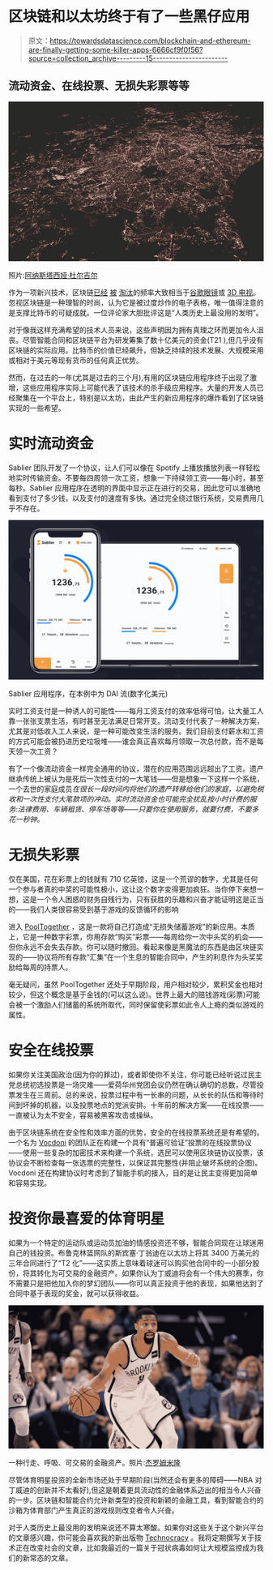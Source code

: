 # 区块链和以太坊终于有了一些黑仔应用

> 原文：<https://towardsdatascience.com/blockchain-and-ethereum-are-finally-getting-some-killer-apps-6666cf9f0f56?source=collection_archive---------15----------------------->

## 流动资金、在线投票、无损失彩票等等

![](img/1bd83f83d3ea9e596828141e92653772.png)

照片:[阿纳斯塔西娅·杜尔吉尔](https://unsplash.com/@dulgier)

作为一项新兴技术，区块链[已经](https://www.wired.com/story/theres-no-good-reason-to-trust-blockchain-technology/) [被](https://www.bloomberg.com/opinion/articles/2019-05-03/blockchain-hype-missed-the-mark-and-not-by-a-little) [淘汰](https://www.economist.com/open-future/2019/01/08/the-meaning-of-the-blockchain)的频率大致相当于[谷歌眼镜](https://www.investopedia.com/articles/investing/052115/how-why-google-glass-failed.asp)或 [3D 电视](https://www.lifewire.com/why-3d-tv-died-4126776)。忽视区块链是一种理智的时尚，认为它是被过度炒作的电子表格，唯一值得注意的是支撑比特币的可疑成就。一位评论家大胆批评这是“人类历史上最没用的发明”。

对于像我这样充满希望的技术人员来说，这些声明因为拥有真理之环而更加令人沮丧。尽管智能合同和区块链平台为研发筹集了数十亿美元的资金(T21 ),但几乎没有区块链的实际应用。比特币的价值已经飙升，但缺乏持续的技术发展、大规模采用或相对于美元等现有货币的任何真正优势。

然而，在过去的一年(尤其是过去的三个月),有用的区块链应用程序终于出现了激增，这些应用程序实际上可能代表了该技术的杀手级应用程序。大量的开发人员已经聚集在一个平台上，特别是以太坊，由此产生的新应用程序的爆炸看到了区块链实现的一些希望。

# 实时流动资金

Sablier 团队开发了一个协议，让人们可以像在 Spotify 上播放播放列表一样轻松地实时传输资金。不要每四周领一次工资，想象一下持续领工资——每小时，甚至每秒。Sablier 应用程序在透明的界面中显示正在进行的交易，因此您可以准确地看到支付了多少钱，以及支付的速度有多快。通过完全绕过银行系统，交易费用几乎不存在。

![](img/841c679dabb9479e815ad4bc9420e1d0.png)

Sablier 应用程序，在本例中为 DAI 流(数字化美元)

实时工资支付是一种诱人的可能性——每月工资支付的效率低得可怕，让大量工人靠一张张支票生活，有时甚至无法满足日常开支。流动支付代表了一种解决方案，尤其是对低收入工人来说，是一种可能改变生活的服务。我们目前支付薪水和工资的方式可能会被扔进历史垃圾堆——谁会真正喜欢每月领取一次总付款，而不是每天领一次工资？

有了一个像流动资金一样完全通用的协议，潜在的应用范围远远超出了工资。遗产继承传统上被认为是死后一次性支付的一大笔钱——但是想象一下这样一个系统，一个去世的家庭成员*在很长一段时间内将他们的遗产转移给他们的家庭，以避免税收和一次性支付大笔款项的冲动。实时流动资金也可能完全扰乱按小时计费的服务:法律费用、车辆租赁、停车场等等——只要你在使用服务，就要付费，不要多花一秒钟。*

# 无损失彩票

仅在美国，花在彩票上的钱就有 710 亿英镑，这是一个荒谬的数字，尤其是任何一个参与者真的中奖的可能性极小，这让这个数字变得更加疯狂。当你停下来想一想，这是一个令人困惑的财务自残行为，只有获胜的乐趣和兴奋才能证明这是正当的——我们人类很容易受到基于游戏的反馈循环的影响

进入 [PoolTogether](https://www.pooltogether.com/) ，这是一款将自己打造成“无损失储蓄游戏”的新应用。本质上，它是一种数字彩票，你用存款“购买”彩票——每周给你一次中头奖的机会——但你永远不会失去存款。你可以随时撤回。看起来像是黑魔法的东西是由区块链实现的——协议将所有存款“汇集”在一个生息的智能合同中，产生的利息作为头奖奖励给每周的持票人。

毫无疑问，虽然 PoolTogether 还处于早期阶段，用户相对较少，累积奖金也相对较少，但这个概念是基于金钱的(可以这么说)。世界上最大的赔钱游戏(彩票)可能会被一个激励人们储蓄的系统所取代，同时保留使彩票如此令人上瘾的类似游戏的属性。

# 安全在线投票

如果你关注美国政治(因为你的罪过)，或者即使你不关注，你可能已经听说过民主党总统初选投票是一场灾难——爱荷华州党团会议仍然在确认确切的总数，尽管投票发生在三周前。总的来说，投票过程中有一长串的问题，从长长的队伍和等待时间到坏掉的机器，以及投票地点的党派安排。十年前的解决方案——在线投票——一直被认为太不安全，容易被黑客攻击或操纵。

由于区块链系统在安全性和效率方面的优势，安全的在线投票系统还是有希望的。一个名为 [Vocdoni](https://vocdoni.io/docs/#/) 的团队正在构建一个具有“普遍可验证”投票的在线投票协议——使用一些复杂的加密技术来构建一个系统，选民可以使用区块链协议投票，该协议会不断检查每一张选票的完整性，以保证其完整性(并阻止破坏系统的企图)。Vocdoni 还在构建协议时考虑到了智能手机的接入，目的是让民主变得更加简单和容易实现。

# 投资你最喜爱的体育明星

如果为一个特定的运动队或运动员加油的情感投资还不够，智能合同现在让球迷用自己的钱投资。布鲁克林篮网队的斯宾塞·丁翁迪在以太坊上将其 3400 万美元的三年合同进行了“T2 化”——这实质上意味着球迷可以购买他合同中的一小部分股份，将其转化为可交易的金融资产。如果你认为丁威迪将会有一个伟大的赛季，你不需要只是把他加入你的梦幻团队——你可以真正投资于他的表现，如果他达到了合同中基于表现的奖金，就可以获得收益。

![](img/0758dd806710ead9eca6a40ad052c68d.png)

一种行走、呼吸、可交易的金融资产。照片:[杰罗姆米隆 ](https://www.instagram.com/jeromepmiron/?hl=en)

尽管体育明星投资的全新市场还处于早期阶段(当然还会有更多的障碍——NBA 对丁威迪的创新并不太看好),但这是朝着更具流动性的金融体系迈出的相当令人兴奋的一步。区块链和智能合约允许新类型的投资和新颖的金融工具，看到智能合约的沙箱为体育部门产生真正的游戏规则改变者令人兴奋。

对于人类历史上最没用的发明来说还不算太寒酸。如果你对这些关于这个新兴平台的文章感兴趣，你可能会喜欢我的新出版物 [Technocracy](https://technocracy.substack.com/) 。我将定期撰写关于技术正在改变社会的文章，比如我最近的一篇关于冠状病毒如何让大规模监控成为我们的新常态的文章。